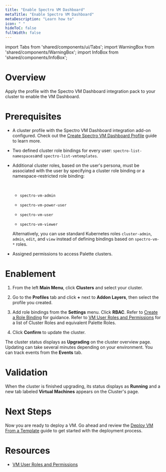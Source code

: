 ```yaml
---
title: "Enable Spectro VM Dashboard"
metaTitle: "Enable Spectro VM Dashboard"
metaDescription: "Learn how to"
icon: " "
hideToC: false
fullWidth: false
---
```


import Tabs from 'shared/components/ui/Tabs';
import WarningBox from 'shared/components/WarningBox';
import InfoBox from 'shared/components/InfoBox';


# Overview

Apply the profile with the Spectro VM Dashboard integration pack to your cluster to enable the VM Dashboard. 


# Prerequisites

- A cluster profile with the Spectro VM Dashboard integration add-on configured. Check out the [Create Spectro VM Dashboard Profile](/vm-management/vm-packs-profiles/create-vm-dashboard-profile) guide to learn more.


- Two defined cluster role bindings for every user: ``spectro-list-namespaces``and ``spectro-list-vmtemplates``.


- Additional cluster roles, based on the user's persona, must be associated with the user by specifying a cluster role binding or a namespace-restricted role binding:

    <br />

    - ``spectro-vm-admin``

    - ``spectro-vm-power-user``

    - ``spectro-vm-user``

    - ``spectro-vm-viewer``

    Alternatively, you can use standard Kubernetes roles ``cluster-admin``, ``admin``, ``edit``, and ``view`` instead of defining bindings based on ``spectro-vm-*`` roles.


- Assigned permissions to access Palette clusters. 


# Enablement

1. From the left **Main Menu**, click **Clusters** and select your cluster. 


2. Go to the **Profiles** tab and click **+** next to **Addon Layers**, then select the profile you created.


3. Add role bindings from the **Settings** menu. Click **RBAC**. Refer to [Create a Role Binding](/clusters/cluster-management/cluster-rbac#createrolebindings) for guidance. Refer to [VM User Roles and Permissions](/vm-management/vm-roles-permissions) for a list of Cluster Roles and equivalent Palette Roles.


4. Click **Confirm** to update the cluster.
	
The cluster status displays as **Upgrading** on the cluster overview page. Updating can take several minutes depending on your environment. You can track events from the **Events** tab.


# Validation

When the cluster is finished upgrading, its status displays as **Running** and a new tab labeled **Virtual Machines** appears on the Cluster's page. 

# Next Steps

Now you are ready to deploy a VM. Go ahead and review the [Deploy VM From a Template](/vm-management/create-manage-vm/standard-vm-operations/deploy-vm-from-template) guide to get started with the deployment process.
	

# Resources

- [VM User Roles and Permissions](/vm-management/vm-roles-permissions)
